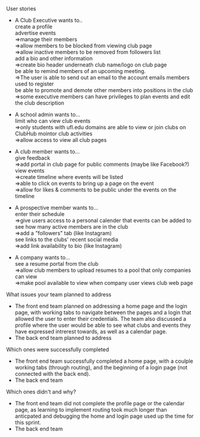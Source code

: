 User stories
- A Club Executive wants to..<br>
 create a profile <br>
 advertise events <br>
  =>manage their members <br>
  =>allow members to be blocked from viewing club page <br>
  =>allow inactive members to be removed from followers list  <br>
 add a bio and other information <br>
  =>create bio header underneath club name/logo on club page <br>
 be able to remind members of an upcoming meeting.  <br>
  =>The user is able to send out an email to the account emails members used to register  <br>
 be able to promote and demote other members into positions in the club <br>
  =>some executive members can have privileges to plan events and edit the club description <br> 
  
- A school admin wants to...  <br>
 limit who can view club events <br>
  =>only students with ufl.edu domains are able to view or join clubs on ClubHub 
 mointor club activities <br>
  =>allow access to view all club pages <br>

- A club member wants to... <br>
 give feedback <br>
  =>add portal in club page for public comments (maybe like Facebook?) <br>
 view events <br>
  =>create timeline where events will be listed  <br>
  =>able to click on events to bring up a page on the event <br>
  =>allow for likes & comments to be public under the events on the timeline <br>
 
- A prospective member wants to... <br>
 enter their schedule <br>
  =>give users access to a personal calender that events can be added to <br>
 see how many active members are in the club <br>
  =>add a "followers" tab (like Instagram) <br>
 see links to the clubs' recent social media <br>
  =>add link availability to bio (like Instagram) <br>
 
- A company wants to... <br>
 see a resume portal from the club <br>
  =>allow club members to upload resumes to a pool that only companies can view <br>
  =>make pool available to view when company user views club web page <br>

What issues your team planned to address
- The front end team planned on addressing a home page and the login page, with working tabs to navigate between the pages and a login that allowed 
the user to enter their credentials. The team also discussed a profile where the user would be able to see what clubs and events they have expressed
intrerest towards, as well as a calendar page.
- The back end team planned to address

Which ones were successfully completed
- The front end team successfully completed a home page, with a coulple working tabs (through routing), and the beginning of a login page
(not connected with the back end).
- The back end team

Which ones didn't and why?
- The front end team did not complete the profile page or the calendar page, as learning to implement routing took much longer than anticpated and debugging the home and 
login page used up the time for this sprint.
- The back end team
